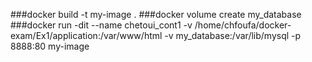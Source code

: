 ###docker build -t my-image . 
###docker volume create my_database
###docker run -dit --name chetoui_cont1 -v /home/chfoufa/docker-exam/Ex1/application:/var/www/html -v my_database:/var/lib/mysql -p 8888:80 my-image
